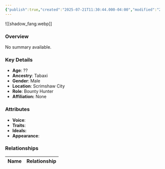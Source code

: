 ```yaml
---
{"publish":true,"created":"2025-07-21T11:30:44.000-04:00","modified":"2025-07-25T11:33:43.000-04:00","cssclasses":""}
---
```



![[shadow_fang.webp]]

### Overview
No summary available.

### Key Details
- **Age**: ??
- **Ancestry**: Tabaxi
- **Gender**: Male
- **Location**: Scrimshaw City
- **Role**: Bounty Hunter
- **Affiliation:** None

### Attributes
- **Voice**: 
- **Traits**: 
- **Ideals:** 
- **Appearance**:

### Relationships

| Name  | Relationship |
| ----- | ------------ |
